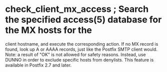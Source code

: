 # check_client_mx_access ; Search the specified access(5) database for the MX hosts for the
client hostname, and execute the corresponding action.  If no MX
record is found, look up A or AAAA records, just like the Postfix
SMTP client would. Note: a result
of "OK" is not allowed for safety reasons. Instead, use DUNNO in order
to exclude specific hosts from denylists.  This feature is available
in Postfix 2.7 and later.  